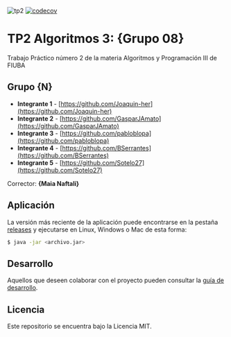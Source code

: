 ![tp2](https://github.com/fiuba/algo3_proyecto_base_tp2/actions/workflows/build.yml/badge.svg) [![codecov](https://codecov.io/gh/fiuba/algo3_proyecto_base_tp2/branch/master/graph/badge.svg)](https://codecov.io/gh/fiuba/algo3_proyecto_base_tp2)

# TP2 Algoritmos 3: {Grupo 08} 

Trabajo Práctico número 2 de la materia Algoritmos y Programación III de FIUBA

## Grupo {N}

* **Integrante 1** - [https://github.com/Joaquin-her](https://github.com/Joaquin-her)
* **Integrante 2** - [https://github.com/GasparJAmato](https://github.com/GasparJAmato)
* **Integrante 3** - [https://github.com/pabloblopa](https://github.com/pabloblopa)
* **Integrante 4** - [https://github.com/BSerrantes](https://github.com/BSerrantes)
* **Integrante 5** - [https://github.com/Sotelo27](https://github.com/Sotelo27)

Corrector: **{Maia Naftali}**

## Aplicación

La versión más reciente de la aplicación puede encontrarse en la pestaña [releases](https://github.com/fiuba/algo3_proyecto_base_tp2/releases/latest) y ejecutarse en Linux, Windows o Mac de esta forma:

```bash
$ java -jar <archivo.jar>
```

## Desarrollo

Aquellos que deseen colaborar con el proyecto pueden consultar la [guía de desarrollo](./docs/Desarrollo.md).

## Licencia

Este repositorio se encuentra bajo la Licencia MIT.
